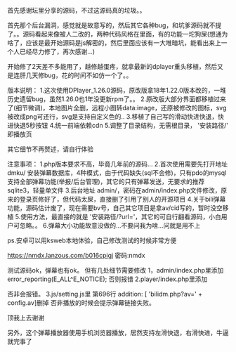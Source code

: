 首先感谢坛里分享的源码，不过这源码真的垃圾。。

首先那个后台漏洞，感觉就是故意写的，然后其它各种bug，和坑爹源码就不提了。。源码看起来像被人二改的，两种代码风格在里面，有的功能一坨狗屎(想通为啥了，应该是最开始源码是js解密的，然后里面应该有一大堆暗坑，能看出来上一个人已经尽力修了，再次感谢...)

开始修了2天差不多能用了，越修越蛋疼，就拿最新的dplayer重头移植，然后又是连肝几天修bug，花的时间不如仿一个了。。


版本说明：
1.这次使用DPlayer_1.26.0源码，原改版拿18年1.22.0版本改的，一堆历史遗留bug，虽然1.26.0也1年没更新rpm了。。
2.原改版大部分界面都移植过来了(细节微调)，本地图片全删，远程小图转data:image，还原被修改的图标，svg被改成png可还行，svg是支持自定义色的..
3.移植了自己写的滑动快进快退，快进快退5秒按钮
4.统一前端依赖cdn
5.调整了目录结构，无需根目录， '安装路径/' 即播放页

其它细节不再赘述，请自行体验

注意事项：
1.php版本要求不高，毕竟几年前的源码...
2.首次使用需要先打开地址 dmku/ 安装弹幕数据库，4种模式，由于代码缺失(sql不会修)，只有pdo的mysql支持全部弹幕功能(举报/后台管理)，其它的只有弹幕发送，无要求的推荐sqlite3，轻量单文件
3.后台地址  admin/，密码在admin/index.php文件修改，原来的登录页修好了，但代码太屎，直接删了引用了别人的开源项目
4.关于bili弹幕功能，源码估计废了，现在需要bv号，自己其它项目是拿av/cid写的，暂时没空移植
5.使用方法，最直接的就是   '安装路径/?url='，其它的可自行翻看源码，小白用户可忽略。。
6.弹幕大小功能故意没做的...不要问我为啥...问就是用不上

ps.安卓可以用ksweb本地体验，自己修改测试的时候非常方便

https://nmdx.lanzous.com/b016cpigj 密码:nmdx

测试源码ok，弹幕也有ok。
但有几处细节需要修改
1，admin/index.php里添加
error_reporting(E_ALL^E_NOTICE);
否则报错
2.player/index.php里添加
<?php
error_reporting(E_ALL^E_NOTICE);
?>
否非会报错。
3.js/setting.js里
第696行
addition: [ 'bilidm.php?av=' + config.av]删掉
否非播放的时候会提示弹幕链接失败。

顶我上去谢谢

另外，这个弹幕播放器使用手机浏览器播放，居然支持左滑快退，右滑快进，牛逼就完事了

